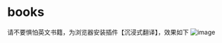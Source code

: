 # books
请不要惧怕英文书籍，为浏览器安装插件【沉浸式翻译】，效果如下
![image](https://github.com/ItsZhengyd/books/assets/68491620/16b69c0c-eae9-4f29-b068-a81207531a09)

